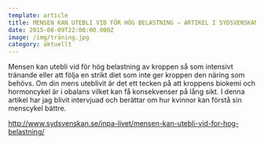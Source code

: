 ```yaml
---
template: article
title: MENSEN KAN UTEBLI VID FÖR HÖG BELASTNING – ARTIKEL I SYDSVENSKAN
date: 2015-08-09T22:00:00.000Z
image: /img/träning.jpg
category: aktuellt
---
```

Mensen kan utebli vid för hög belastning av kroppen så som intensivt tränande eller att följa en strikt diet som inte ger kroppen den näring som behövs. Om din mens uteblivit är det ett tecken på att kroppens biokemi och hormoncykel är i obalans vilket kan få konsekvenser på lång sikt. I denna artikel har jag blivit intervjuad och berättar om hur kvinnor kan förstå sin menscykel bättre.

<http://www.sydsvenskan.se/inpa-livet/mensen-kan-utebli-vid-for-hog-belastning/>